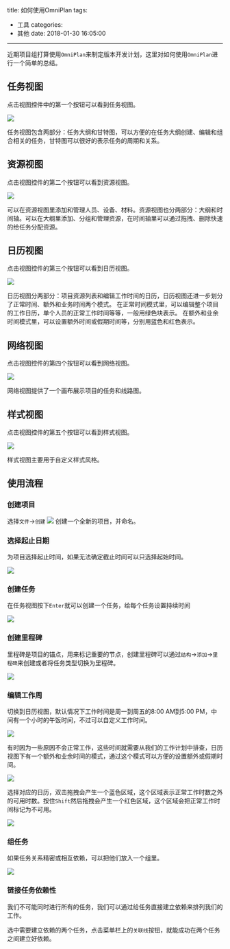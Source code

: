 title: 如何使用OmniPlan
tags:
  - 工具
categories:
  - 其他
date: 2018-01-30 16:05:00
---

近期项目组打算使用`OmniPlan`来制定版本开发计划，这里对如何使用`OmniPlan`进行一个简单的总结。

## 任务视图

点击视图控件中的第一个按钮可以看到任务视图。

![](https://support.omnigroup.com/doc-assets/OmniPlan-Mac/OmniPlan-Mac-v3.6.0.0/en/EPUB/art/op3mac_ch02_02_taskview.png)

任务视图包含两部分：任务大纲和甘特图，可以方便的在任务大纲创建、编辑和组合相关的任务，甘特图可以很好的表示任务的周期和关系。

## 资源视图

点击视图控件的第二个按钮可以看到资源视图。

![](https://support.omnigroup.com/doc-assets/OmniPlan-Mac/OmniPlan-Mac-v3.6.0.0/en/EPUB/art/op3mac_ch02_03_resourceview.png)

可以在资源视图里添加和管理人员、设备、材料。资源视图也分两部分：大纲和时间轴。可以在大纲里添加、分组和管理资源，在时间轴里可以通过拖拽、删除快速的给任务分配资源。

## 日历视图

点击视图控件的第三个按钮可以看到日历视图。

![](https://support.omnigroup.com/doc-assets/OmniPlan-Mac/OmniPlan-Mac-v3.6.0.0/en/EPUB/art/op3mac_ch02_04_calendarview.png)

日历视图分两部分：项目资源列表和编辑工作时间的日历，日历视图还进一步划分了正常时间、额外和业务时间两个模式。
在正常时间模式里，可以编辑整个项目的工作日历，单个人员的正常工作时间等等，一般用绿色块表示。
在额外和业余时间模式里，可以设置额外时间或假期时间等，分别用蓝色和红色表示。

## 网络视图

点击视图控件的第四个按钮可以看到网络视图。

![](https://support.omnigroup.com/doc-assets/OmniPlan-Mac/OmniPlan-Mac-v3.6.0.0/en/EPUB/art/op3mac_ch02_05_networkview.png)

网络视图提供了一个画布展示项目的任务和线路图。

## 样式视图

点击视图控件的第五个按钮可以看到样式视图。

![](https://support.omnigroup.com/doc-assets/OmniPlan-Mac/OmniPlan-Mac-v3.6.0.0/en/EPUB/art/op3mac_ch02_06_stylesview.png)

样式视图主要用于自定义样式风格。

## 使用流程

### 创建项目

选择`文件`->`创建`
![](https://support.omnigroup.com/doc-assets/OmniPlan-Mac/OmniPlan-Mac-v3.6.0.0/en/EPUB/art/op3mac_ch03_01_newfile.png)
创建一个全新的项目，并命名。

### 选择起止日期

为项目选择起止时间，如果无法确定截止时间可以只选择起始时间。

![](https://support.omnigroup.com/doc-assets/OmniPlan-Mac/OmniPlan-Mac-v3.6.0.0/en/EPUB/art/op3mac_ch03_03_projectstart.png)

### 创建任务

在任务视图按下`Enter`就可以创建一个任务，给每个任务设置持续时间

![](https://support.omnigroup.com/doc-assets/OmniPlan-Mac/OmniPlan-Mac-v3.6.0.0/en/EPUB/art/op3mac_ch03_06_tasksandmilestones.png)

### 创建里程碑

里程碑是项目的锚点，用来标记重要的节点，创建里程碑可以通过`结构`->`添加`->`里程碑`来创建或者将任务类型切换为里程碑。

![](https://support.omnigroup.com/doc-assets/OmniPlan-Mac/OmniPlan-Mac-v3.6.0.0/en/EPUB/art/op3mac_ch03_04_taskinfomilestone.png)

### 编辑工作周

切换到日历视图，默认情况下工作时间是周一到周五的8:00 AM到5:00 PM，中间有一个小时的午饭时间，不过可以自定义工作时间。

![](https://support.omnigroup.com/doc-assets/OmniPlan-Mac/OmniPlan-Mac-v3.6.0.0/en/EPUB/art/op3mac_ch03_07_defaultcalendar.png)

有时因为一些原因不会正常工作，这些时间就需要从我们的工作计划中排查，日历视图下有一个额外和业余时间的模式，通过这个模式可以方便的设置额外或假期时间。

![](https://support.omnigroup.com/doc-assets/OmniPlan-Mac/OmniPlan-Mac-v3.6.0.0/en/EPUB/art/op3mac_ch03_09_extraandoffhours.png)

选择对应的日历，双击拖拽会产生一个蓝色区域，这个区域表示正常工作时数之外的可用时数。按住`Shift`然后拖拽会产生一个红色区域，这个区域会把正常工作时间标记为不可用。

![](https://support.omnigroup.com/doc-assets/OmniPlan-Mac/OmniPlan-Mac-v3.6.0.0/en/EPUB/art/op3mac_ch03_11_thanksgivingtimeoff.png)

### 组任务

如果任务关系精密或相互依赖，可以把他们放入一个组里。

![](https://support.omnigroup.com/doc-assets/OmniPlan-Mac/OmniPlan-Mac-v3.6.0.0/en/EPUB/art/op3mac_ch03_13_tasksselectedforgrouping.png)

### 链接任务依赖性

我们不可能同时进行所有的任务，我们可以通过给任务直接建立依赖来排列我们的工作。

选中需要建立依赖的两个任务，点击菜单栏上的`关联线`按钮，就能成功在两个任务之间建立好依赖。


